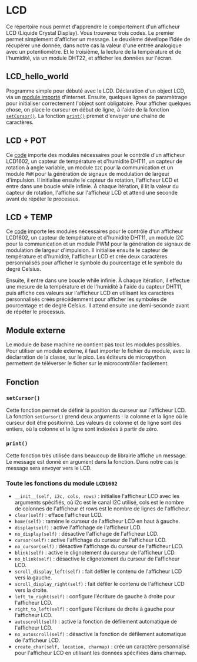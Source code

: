 # LCD

Ce répertoire nous permet d'apprendre le comportement d'un afficheur LCD (Liquide Crystal Display). Vous trouverez trois codes. Le premier permet simplement d'afficher un message. Le deuxième dévellope l'idée de récupérer une donnée, dans notre cas la valeur d'une entrée analogique avec un potentiomètre. Et le troisième, la lecture de la température et de l'humidité, via un module DHT22, et afficher les données sur l'écran.

## LCD_hello_world

Programme simple pour débuté avec le LCD. Déclaration d'un object LCD, via un [module importé](#module-externe) d'internet. Ensuite, quelques lignes de paramètrage pour initialiser correctement l'object sont obligatoire. Pour afficher quelques chose, on place le curseur en début de ligne, à l'aide de la fonction [`setCursor()`](#setCursor). La fonction [`print()`](#print) premet d'envoyer une chaîne de caractères.

## LCD + POT

Ce [code](LCD+POT.py) importe des modules nécessaires pour le contrôle d'un afficheur LCD1602, un capteur de température et d'humidité DHT11, un capteur de rotation à angle variable, un module `I2C` pour la communication et un module `PWM` pour la génération de signaux de modulation de largeur d'impulsion. Il initialise ensuite le capteur de rotation, l'afficheur LCD et entre dans une boucle while infinie. À chaque itération, il lit la valeur du capteur de rotation, l'affiche sur l'afficheur LCD et attend une seconde avant de répéter le processus.

## LCD + TEMP

Ce [code](LCD+TEMP.py) importe les modules nécessaires pour le contrôle d'un afficheur LCD1602, un capteur de température et d'humidité DHT11, un module I2C pour la communication et un module PWM pour la génération de signaux de modulation de largeur d'impulsion. Il initialise ensuite le capteur de température et d'humidité, l'afficheur LCD et crée deux caractères personnalisés pour afficher le symbole du pourcentage et le symbole du degré Celsius.

Ensuite, il entre dans une boucle while infinie. À chaque itération, il effectue une mesure de la température et de l'humidité à l'aide du capteur DHT11, puis affiche ces valeurs sur l'afficheur LCD en utilisant les caractères personnalisés créés précédemment pour afficher les symboles de pourcentage et de degré Celsius. Il attend ensuite une demi-seconde avant de répéter le processus.

## Module externe
Le module de base machine ne contient pas tout les modules possibles. Pour utiliser un module externe, il faut importer le fichier du module, avec la déclarration de la classe, sur le pico. Les éditeurs de micropython permettent de téléverser le ficher sur le microcontrôller facilement.

## Fonction 

### `setCursor()`

Cette fonction permet de définir la position du curseur sur l'afficheur LCD. La fonction `setCursor()` prend deux arguments : la colonne et la ligne où le curseur doit être positionné. Les valeurs de colonne et de ligne sont des entiers, où la colonne et la ligne sont indexées à partir de zéro. 

### `print()`

Cette fonction très utilisée dans beaucoup de librairie affiche un message. Le message est donné en argument dans la fonction. Dans notre cas le message sera envoyer vers le LCD. 

### Toute les fonctions du module `LCD1602`

- `__init__(self, i2c, cols, rows)` : initialise l'afficheur LCD avec les arguments spécifiés, où i2c est le canal I2C utilisé, cols est le nombre de colonnes de l'afficheur et rows est le nombre de lignes de l'afficheur.
- `clear(self)` : efface l'afficheur LCD.
- `home(self)` : ramène le curseur de l'afficheur LCD en haut à gauche.
- `display(self)` : active l'affichage de l'afficheur LCD.
- `no_display(self)` : désactive l'affichage de l'afficheur LCD.
- `cursor(self)` : active l'affichage du curseur de l'afficheur LCD.
- `no_cursor(self)` : désactive l'affichage du curseur de l'afficheur LCD.
- `blink(self)` : active le clignotement du curseur de l'afficheur LCD.
- `no_blink(self)` : désactive le clignotement du curseur de l'afficheur LCD.
- `scroll_display_left(self)` : fait défiler le contenu de l'afficheur LCD vers la gauche.
- `scroll_display_right(self)` : fait défiler le contenu de l'afficheur LCD vers la droite.
- `left_to_right(self)` : configure l'écriture de gauche à droite pour l'afficheur LCD.
- `right_to_left(self)` : configure l'écriture de droite à gauche pour l'afficheur LCD.
- `autoscroll(self)` : active la fonction de défilement automatique de l'afficheur LCD.
- `no_autoscroll(self)` : désactive la fonction de défilement automatique de l'afficheur LCD.
- `create_char(self, location, charmap)` : crée un caractère personnalisé pour l'afficheur LCD en utilisant les données spécifiées dans charmap.